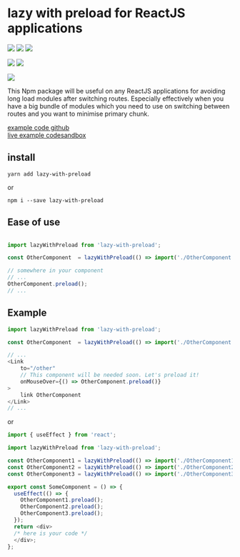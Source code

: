 # lazy with preload for ReactJS applications

![](https://travis-ci.org/bad4iz/lazy-with-preload.svg?branch=main)
![](https://img.shields.io/npm/v/lazy-with-preload.svg)
![](https://img.shields.io/npm/dt/lazy-with-preload.svg)

![](https://img.shields.io/github/commit-activity/m/bad4iz/lazyWithPreload.svg)
![](https://img.shields.io/github/last-commit/bad4iz/lazyWithPreload.svg)

![](https://img.shields.io/github/license/bad4iz/lazyWithPreload.svg)

This Npm package will be useful on any ReactJS applications for avoiding long load modules after switching routes. Especially effectively when you have a big bundle of modules which you need to use on switching between routes and you want to minimise primary chunk.

[example code github](https://github.com/miklblitz/react-lazy-load)   
[live example codesandbox](https://codesandbox.io/s/lazy-load-reactjs-24fin)

## install

```
yarn add lazy-with-preload
```

or

```
npm i --save lazy-with-preload
```

## Ease of use

```javascript

import lazyWithPreload from 'lazy-with-preload';

const OtherComponent  = lazyWithPreload(() => import('./OtherComponent'));

// somewhere in your component
// ...
OtherComponent.preload();
// ...
```

## Example

```javascript
import lazyWithPreload from 'lazy-with-preload';

const OtherComponent  = lazyWithPreload(() => import('./OtherComponent'));

// ...
<Link
    to="/other"
    // This component will be needed soon. Let's preload it!
    onMouseOver={() => OtherComponent.preload()}
>
    link OtherComponent
</Link>
// ...

```

or

```javascript
import { useEffect } from 'react';

import lazyWithPreload from 'lazy-with-preload';

const OtherComponent1 = lazyWithPreload(() => import('./OtherComponent1'));
const OtherComponent2 = lazyWithPreload(() => import('./OtherComponent2'));
const OtherComponent3 = lazyWithPreload(() => import('./OtherComponent3'));

export const SomeComponent = () => {
  useEffect(() => {
    OtherComponent1.preload();
    OtherComponent2.preload();
    OtherComponent3.preload();
  });
  return <div>
  /* here is your code */
  </div>;
};
```

